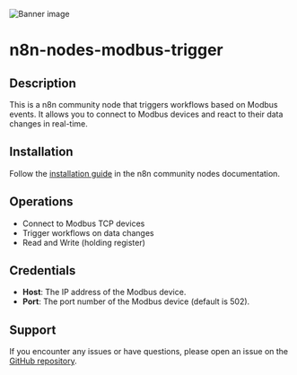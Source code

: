 ![Banner image](https://user-images.githubusercontent.com/10284570/173569848-c624317f-42b1-45a6-ab09-f0ea3c247648.png)

# n8n-nodes-modbus-trigger

## Description

This is a n8n community node that triggers workflows based on Modbus events. It allows you to connect to Modbus devices and react to their data changes in real-time.

## Installation

Follow the [installation guide](https://docs.n8n.io/integrations/community-nodes/installation/) in the n8n community nodes documentation.

## Operations

- Connect to Modbus TCP devices
- Trigger workflows on data changes
- Read and Write (holding register)

## Credentials

- **Host**: The IP address of the Modbus device.
- **Port**: The port number of the Modbus device (default is 502).

## Support

If you encounter any issues or have questions, please open an issue on the [GitHub repository](https://github.com/lostedz/n8n-nodes-modbus-trigger).
